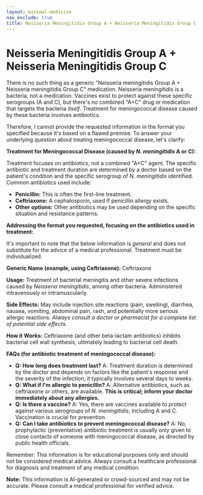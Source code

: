 ```yaml
---
layout: minimal-medicine
nav_exclude: true
title: Neisseria Meningitidis Group A + Neisseria Meningitidis Group C
---
```


# Neisseria Meningitidis Group A + Neisseria Meningitidis Group C

There is no such thing as a generic "Neisseria meningitidis Group A + Neisseria meningitidis Group C" medication.  Neisseria meningitidis is a bacteria, not a medication.  Vaccines exist to protect against these specific serogroups (A and C), but there's no combined "A+C" drug or medication that targets the bacteria *itself*.  Treatment for meningococcal disease caused by these bacteria involves antibiotics.


Therefore, I cannot provide the requested information in the format you specified because it's based on a flawed premise.  To answer your underlying question about treating meningococcal disease, let's clarify:

**Treatment for Meningococcal Disease (caused by *N. meningitidis* A or C):**

Treatment focuses on antibiotics, not a combined "A+C" agent.  The specific antibiotic and treatment duration are determined by a doctor based on the patient's condition and the specific serogroup of *N. meningitidis* identified.  Common antibiotics used include:

* **Penicillin:** This is often the first-line treatment.
* **Ceftriaxone:**  A cephalosporin, used if penicillin allergy exists.
* **Other options:**  Other antibiotics may be used depending on the specific situation and resistance patterns.

**Addressing the format you requested, focusing on the antibiotics used in treatment:**

It's important to note that the below information is *general* and does not substitute for the advice of a medical professional.  Treatment must be individualized.

**Generic Name (example, using Ceftriaxone):** Ceftriaxone

**Usage:** Treatment of bacterial meningitis and other severe infections caused by *Neisseria meningitidis*, among other bacteria. Administered intravenously or intramuscularly.

**Side Effects:**  May include injection site reactions (pain, swelling), diarrhea, nausea, vomiting, abdominal pain, rash, and potentially more serious allergic reactions.  *Always consult a doctor or pharmacist for a complete list of potential side effects.*

**How it Works:** Ceftriaxone (and other beta-lactam antibiotics) inhibits bacterial cell wall synthesis, ultimately leading to bacterial cell death.

**FAQs (for antibiotic treatment of meningococcal disease):**

* **Q: How long does treatment last?** A: Treatment duration is determined by the doctor and depends on factors like the patient's response and the severity of the infection; it typically involves several days to weeks.
* **Q: What if I'm allergic to penicillin?** A: Alternative antibiotics, such as ceftriaxone or others, are available.  **This is critical; inform your doctor immediately about any allergies.**
* **Q: Is there a vaccine?** A: Yes, there are vaccines available to protect against various serogroups of *N. meningitidis*, including A and C.  Vaccination is crucial for prevention.
* **Q: Can I take antibiotics to prevent meningococcal disease?** A:  No, prophylactic (preventative) antibiotic treatment is usually only given to close contacts of someone with meningococcal disease, as directed by public health officials.



Remember: This information is for educational purposes only and should not be considered medical advice. Always consult a healthcare professional for diagnosis and treatment of any medical condition.


**Note:** This information is AI-generated or crowd-sourced and may not be accurate. Please consult a medical professional for verified advice.
